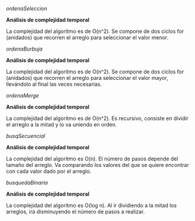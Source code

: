 *ordenaSeleccion*

**Análisis de complejidad temporal**

La complejidad del algoritmo es de O(n^2).
Se compone de dos ciclos for (anidados) que recorren el arreglo para seleccionar el valor menor.  

*ordenaBurbuja*

**Análisis de complejidad temporal**

La complejidad del algoritmo es de O(n^2).
Se compone de dos ciclos for (anidados) que recorren el arreglo para seleccionar el valor mayor, llevándolo al final las veces necesarias.  


*ordenaMerge*

**Análisis de complejidad temporal**

La complejidad del algoritmo es de O(n^2).
Es recursivo, consiste en dividir el arreglo a la mitad y lo va uniendo en orden.

*busqSecuencial*

**Análisis de complejidad temporal**

La complejidad del algoritmo es O(n). 
El número de pasos depende del tamaño del arreglo. Va comparando los valores del que se quiere encontrar con cada valor dado por el arreglo.  

*busquedaBinaria*

**Análisis de complejidad temporal**

La complejidad del algoritmo es O(log n).
Al ir dividiendo a la mitad los arreglos, irá disminuyendo el número de pasos a realizar.
